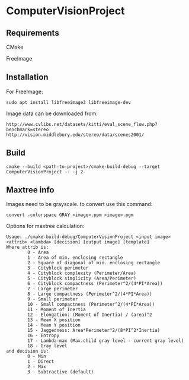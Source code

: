 # ComputerVisionProject

## Requirements
CMake

FreeImage


## Installation
For FreeImage:
```
sudo apt install libfreeimage3 libfreeimage-dev
```
Image data can be downloaded from:
```
http://www.cvlibs.net/datasets/kitti/eval_scene_flow.php?benchmark=stereo
http://vision.middlebury.edu/stereo/data/scenes2001/
```
## Build
```
cmake --build <path-to-project>/cmake-build-debug --target ComputerVisionProject -- -j 2
```
## Maxtree info
Images need to be grayscale. to convert use this command:
```
convert -colorspace GRAY <image>.ppm <image>.pgm
```
Options for maxtree calculation:
```
Usage: ./cmake-build-debug/ComputerVisionProject <input image> <attrib> <lambda> [decision] [output image] [template]
Where attrib is:
        0 - Area
        1 - Area of min. enclosing rectangle
        2 - Square of diagonal of min. enclosing rectangle
        3 - Cityblock perimeter
        4 - Cityblock complexity (Perimeter/Area)
        5 - Cityblock simplicity (Area/Perimeter)
        6 - Cityblock compactness (Perimeter^2/(4*PI*Area))
        7 - Large perimeter
        8 - Large compactness (Perimeter^2/(4*PI*Area))
        9 - Small perimeter
        10 - Small compactness (Perimeter^2/(4*PI*Area))
        11 - Moment of Inertia
        12 - Elongation: (Moment of Inertia) / (area)^2
        13 - Mean X position
        14 - Mean Y position
        15 - Jaggedness: Area*Perimeter^2/(8*PI^2*Inertia)
        16 - Entropy
        17 - Lambda-max (Max.child gray level - current gray level)
        18 - Gray level
and decision is:
        0 - Min
        1 - Direct
        2 - Max
        3 - Subtractive (default)
```
